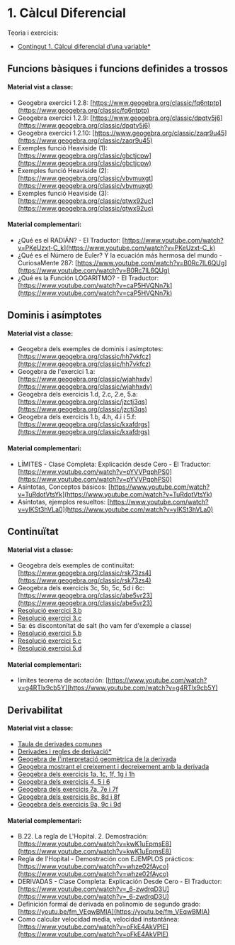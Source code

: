 # 1. Càlcul Diferencial

Teoria i exercicis:

* [Contingut 1. Càlcul diferencial d’una variable*](https://atenea.upc.edu/pluginfile.php/4951719/mod_resource/content/1/Problemes_Contingut_1_FOMA.pdf)

## Funcions bàsiques i funcions definides a trossos

#### Material vist a classe:

* Geogebra exercici 1.2.8: [https://www.geogebra.org/classic/fq6ntptp](https://www.geogebra.org/classic/fq6ntptp)
* Geogebra exercici 1.2.9: [https://www.geogebra.org/classic/dpqtv5j6](https://www.geogebra.org/classic/dpqtv5j6)
* Geogebra exercici 1.2.10: [https://www.geogebra.org/classic/zaqr9u45](https://www.geogebra.org/classic/zaqr9u45)
* Exemples funció Heaviside (1): [https://www.geogebra.org/classic/gbctjcpw](https://www.geogebra.org/classic/gbctjcpw)
* Exemples funció Heaviside (2): [https://www.geogebra.org/classic/vbvmuxgt](https://www.geogebra.org/classic/vbvmuxgt)
* Exemples funció Heaviside (3): [https://www.geogebra.org/classic/qtwx92uc](https://www.geogebra.org/classic/qtwx92uc)

#### Material complementari:

* ¿Qué es el RADIÁN? - El Traductor: [https://www.youtube.com/watch?v=PKeUzxt-C_k](https://www.youtube.com/watch?v=PKeUzxt-C_k)
* ¿Qué es el Número de Euler? Y la ecuación más hermosa del mundo - CuriosaMente 287: [https://www.youtube.com/watch?v=B0Rc7lL6QUg](https://www.youtube.com/watch?v=B0Rc7lL6QUg)
* ¿Qué es la Función LOGARITMO? - El Traductor: [https://www.youtube.com/watch?v=caP5HVQNn7k](https://www.youtube.com/watch?v=caP5HVQNn7k)

## Dominis i asímptotes

#### Material vist a classe:

* Geogebra dels exemples de dominis i asímptotes: [https://www.geogebra.org/classic/hh7vkfcz](https://www.geogebra.org/classic/hh7vkfcz)
* Geogebra de l'exercici 1.a: [https://www.geogebra.org/classic/wjahhxdv](https://www.geogebra.org/classic/wjahhxdv)
* Geogebra dels exercicis 1.d, 2.c, 2.e, 5.a: [https://www.geogebra.org/classic/jzctj3qs](https://www.geogebra.org/classic/jzctj3qs)
* Geogebra dels exercicis 1.b, 4.h, 4.i i 5.f: [https://www.geogebra.org/classic/kxafdrgs](https://www.geogebra.org/classic/kxafdrgs)

#### Material complementari:

* LÍMITES - Clase Completa: Explicación desde Cero - El Traductor: [https://www.youtube.com/watch?v=pYVVPqphPS0](https://www.youtube.com/watch?v=pYVVPqphPS0)
* Asíntotas, Conceptos básicos: [https://www.youtube.com/watch?v=TuRdotVtsYk](https://www.youtube.com/watch?v=TuRdotVtsYk)
* Asíntotas, ejemplos resueltos: [https://www.youtube.com/watch?v=yIKSt3hVLa0](https://www.youtube.com/watch?v=yIKSt3hVLa0)

## Continuïtat

#### Material vist a classe:

* Geogebra dels exemples de continuïtat: [https://www.geogebra.org/classic/rsk73zs4](https://www.geogebra.org/classic/rsk73zs4)
* Geogebra dels exercicis 3c, 5b, 5c, 5d i 6c: [https://www.geogebra.org/classic/abe5vr23](https://www.geogebra.org/classic/abe5vr23)
* [Resolució exercici 3.b](./1_3_continuitat/3b.jpg)
* [Resolució exercici 3.c](./1_3_continuitat/3c.jpg)
* 5a: és discontonïtat de salt (ho vam fer d'exemple a classe)
* [Resolució exercici 5.b](./1_3_continuitat/5b.jpg)
* [Resolució exercici 5.c](./1_3_continuitat/5c.jpg)
* [Resolució exercici 5.d](./1_3_continuitat/5d.jpg)

#### Material complementari:

* límites teorema de acotación: [https://www.youtube.com/watch?v=g4RTlx9cb5Y](https://www.youtube.com/watch?v=g4RTlx9cb5Y)

## Derivabilitat

#### Material vist a classe:

* [Taula de derivades comunes](./1_4_derivabilitat/taula_de_derivades.png)
* [Derivades i regles de derivació*](https://atenea.upc.edu/pluginfile.php/4580387/mod_folder/content/0/taula%20%20propietats.pdf)
* [Geogebra de l'interpretació geomètrica de la derivada](https://www.geogebra.org/classic/dhgnmasp)
* [Geogebra mostrant el creixement i decreixement amb la derivada](https://www.geogebra.org/classic/mwk4jqfz)
* [Geogebra dels exercicis 1a, 1c, 1f, 1g i 1h](https://www.geogebra.org/classic/vxsq9cd9)
* [Geogebra dels exercicis 4, 5 i 6](https://www.geogebra.org/classic/chtuuqdd)
* [Geogebra dels exercicis 7a, 7e i 7f](https://www.geogebra.org/classic/r4fhf8rw)
* [Geogebra dels exercicis 8c, 8d i 8f](https://www.geogebra.org/classic/vfs3hrtr)
* [Geogebra dels exercicis 9a, 9c i 9d](https://www.geogebra.org/classic/rkb2vsjw)

#### Material complementari:

* B.22. La regla de L'Hopital. 2. Demostración: [https://www.youtube.com/watch?v=kwK1uEpmsE8](https://www.youtube.com/watch?v=kwK1uEpmsE8)
* Regla de l'Hopital - Demostración con EJEMPLOS prácticos: [https://www.youtube.com/watch?v=whze02fAyco](https://www.youtube.com/watch?v=whze02fAyco)
* DERIVADAS - Clase Completa: Explicación Desde Cero - El Traductor: [https://www.youtube.com/watch?v=_6-zwdrqD3U](https://www.youtube.com/watch?v=_6-zwdrqD3U)
* Definición formal de derivada en polinomio de segundo grado: [https://youtu.be/fm_VEqwBMIA](https://youtu.be/fm_VEqwBMIA)
* Como calcular velocidad media, velocidad instantánea: [https://www.youtube.com/watch?v=oFkE4AkVPlE](https://www.youtube.com/watch?v=oFkE4AkVPlE)
